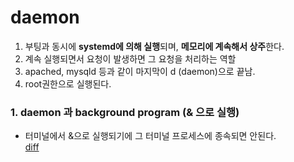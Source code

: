 

# daemon  

1. 부팅과 동시에 **systemd에 의해 실행**되며, **메모리에 계속해서 상주**한다.  
2. 계속 실행되면서 요청이 발생하면 그 요청을 처리하는 역할  
3. apached, mysqld 등과 같이 마지막이 d (daemon)으로 끝남.  
4. root권한으로 실행된다.  


### 1. daemon 과 background program (& 으로 실행)   
* 터미널에서 &으로 실행되기에 그 터미널 프로세스에 종속되면 안된다.  
[diff](https://unix.stackexchange.com/questions/56495/whats-the-difference-between-running-a-program-as-a-daemon-and-forking-it-into)  


